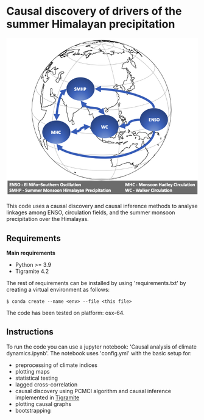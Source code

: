 # Causal discovery of drivers of the summer Himalayan precipitation

![causal diagram](plots/causal_diagram.png)

This code uses a causal discovery and causal inference methods to analyse linkages among ENSO, circulation fields, and the summer monsoon precipitation over the Himalayas.

Requirements
------------
**Main requirements**
* Python >= 3.9
* Tigramite 4.2

The rest of requirements can be installed by using 'requirements.txt' by creating a virtual environment as follows:

    $ conda create --name <env> --file <this file>

The code has been tested on platform: osx-64.

Instructions
------------
To run the code you can use a jupyter notebook: 'Causal analysis of climate dynamics.ipynb'. 
The notebook uses 'config.yml' with the basic setup for:
* preprocessing of climate indices 
* plotting maps
* statistical testing
* lagged cross-correlation
* causal discovery using PCMCI algorithm and causal inference implemented in [Tigramite](https://github.com/jakobrunge/tigramite)
* plotting causal graphs
* bootstrapping